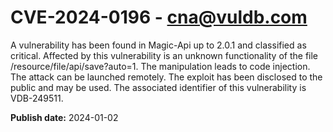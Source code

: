 # CVE-2024-0196 - cna@vuldb.com

A vulnerability has been found in Magic-Api up to 2.0.1 and classified as critical. Affected by this vulnerability is an unknown functionality of the file /resource/file/api/save?auto=1. The manipulation leads to code injection. The attack can be launched remotely. The exploit has been disclosed to the public and may be used. The associated identifier of this vulnerability is VDB-249511.

**Publish date:** 2024-01-02
